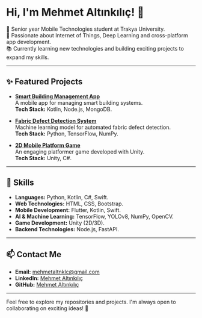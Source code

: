 # Hi, I'm Mehmet Altınkılıç! 👋

🚀 Senior year Mobile Technologies student at Trakya University.  
🌟 Passionate about Internet of Things, Deep Learning and cross-platform app development.  
📚 Currently learning new technologies and building exciting projects to expand my skills.

---

## ✨ Featured Projects

- **[Smart Building Management App](https://github.com/goldsword27/smart-building-automation)**  
  A mobile app for managing smart building systems.  
  **Tech Stack:** Kotlin, Node.js, MongoDB.  

- **[Fabric Defect Detection System](https://github.com/goldsword27/YOLOv8-MobileApp)**  
  Machine learning model for automated fabric defect detection.  
  **Tech Stack:** Python, TensorFlow, NumPy.  

- **[2D Mobile Platform Game](https://github.com/goldsword27/red-in-sky-2d-platformer)**  
  An engaging platformer game developed with Unity.  
  **Tech Stack:** Unity, C#.  

---

## 🔧 Skills

- **Languages:** Python, Kotlin, C#, Swift.  
- **Web Technologies:** HTML, CSS, Bootstrap.  
- **Mobile Development:** Flutter, Kotlin, Swift.  
- **AI & Machine Learning:** TensorFlow, YOLOv8, NumPy, OpenCV.  
- **Game Development:** Unity (2D/3D).  
- **Backend Technologies:** Node.js, FastAPI.  

---

## 📫 Contact Me

- **Email:** mehmetaltnklc@gmail.com  
- **LinkedIn:** [Mehmet Altınkılıç](https://www.linkedin.com/in/mehmet-altınkılıç-99b5a5288)  
- **GitHub:** [Mehmet Altınkılıç](https://github.com/goldsword27)  

---

Feel free to explore my repositories and projects. I'm always open to collaborating on exciting ideas! 🚀
